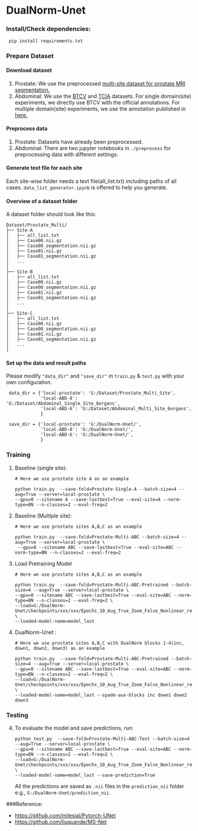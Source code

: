 # DualNorm-Unet


### Install/Check dependencies:
   ```shell
    pip install requirements.txt
   ```
### Prepare Dataset
#### Download dataset
1. Prostate: We use the preprocessed [multi-site dataset for prostate MRI segmentation.](https://liuquande.github.io/SAML/)
2. Abdominal: We use the [BTCV](https://www.synapse.org/#!Synapse:syn3193805/wiki/89480) and [TCIA](https://wiki.cancerimagingarchive.net/display/Public/Pancreas-CT) datasets. 
For single domain(site) experiments, we directly use BTCV with the official annotations.
For multiple domain(site) experiments, we use the annotation published in [here.](https://zenodo.org/record/1169361#.YFqGYK_0lm_)

#### Preprocess data
1. Prostate: Datasets have already been preprocessed.
2. Abdominal: There are two jupyter notebooks in `./preprocess` for preprocessing data with different settings.
#### Generate text file for each site
Each site-wise folder needs a text file(all_list.txt) including paths of all cases.
`data_list_generator.ipynb` is offered to help you generate.

#### Overview of a dataset folder
A dataset folder should look like this:

    Dataset/Prostate_Multi/
    ├── Site-A
    │   ├── all_list.txt
    │   ├── Case00.nii.gz
    │   ├── Case00_segmentation.nii.gz
    │   ├── Case01.nii.gz
    │   ├── Case01_segmentation.nii.gz
    │   ...
    │
    ├── Site-B
    │   ├── all_list.txt
    │   ├── Case00.nii.gz
    │   ├── Case00_segmentation.nii.gz
    │   ├── Case01.nii.gz
    │   ├── Case01_segmentation.nii.gz
    │   ...
    │
    ├── Site-C
    │   ├── all_list.txt
    │   ├── Case00.nii.gz
    │   ├── Case00_segmentation.nii.gz
    │   ├── Case01.nii.gz
    │   ├── Case01_segmentation.nii.gz
    │   ...
    │
#### Set up the data and result paths 
Please modify `"data_dir"` and `"save_dir"` in `train.py` & `test.py` with your own configuration.
   ```shell
    data_dir = {'local-prostate': 'G:/Dataset/Prostate_Multi_Site',
                'local-ABD-8': 'G:/Dataset/Abdominal_Single_Site_8organs',
                'local-ABD-6': 'G:/Dataset/Abdominal_Multi_Site_6organs',
                }

    save_dir = {'local-prostate': 'G:/DualNorm-Unet/',
                'local-ABD-8': 'G:/DualNorm-Unet/',
                'local-ABD-6': 'G:/DualNorm-Unet/',
                }
   ```

### Training
1. Baseline (single site): 
    
   ```shell
   # Here we use prostate site A as an example
   
   python train.py  --save-fold=Prostate-Single-A --batch-size=4 --aug=True --server=local-prostate \
   --gpu=0 --sitename A --save-lastbest=True --eval-site=A --norm-type=BN --n-classes=2 --eval-freq=2 
   ```
2. Baseline (Multiple site): 
    
   ```shell
   # Here we use prostate sites A,B,C as an example
   
   python train.py  --save-fold=Prostate-Multi-ABC --batch-size=4 --aug=True --server=local-prostate \
    --gpu=0 --sitename ABC --save-lastbest=True --eval-site=ABC --norm-type=BN --n-classes=2 --eval-freq=2 
   ```
3. Load Pretraining Model
   ```shell
   # Here we use prostate sites A,B,C as an example
   
   python train.py  --save-fold=Prostate-Multi-ABC-Pretrained --batch-size=4 --aug=True --server=local-prostate \
   --gpu=0 --sitename ABC --save-lastbest=True --eval-site=ABC --norm-type=BN --n-classes=2 --eval-freq=2 \
   --load=G:/DualNorm-Unet/checkpoints/xxx/xxx/Epochs_10_Aug_True_Zoom_False_Nonlinear_relu_Norm_BN \
   --loaded-model-name=model_last
   ```
3. DualNorm-Unet : 
    
   ```shell
   # Here we use prostate sites A,B,C with DualNorm blocks 1-4(inc, down1, down2, down3) as an example
   
   python train.py  --save-fold=Prostate-Multi-ABC-Pretrained --batch-size=4 --aug=True --server=local-prostate \
   --gpu=0 --sitename ABC --save-lastbest=True --eval-site=ABC --norm-type=BN --n-classes=2 --eval-freq=2 \
   --load=G:/DualNorm-Unet/checkpoints/xxx/xxx/Epochs_10_Aug_True_Zoom_False_Nonlinear_relu_Norm_BN \
   --loaded-model-name=model_last --spade-aux-blocks inc down1 down2 down3
   ```
   
### Testing
4. To evaluate the model and save predictions, run:
   ```shell
   python test.py  --save-fold=Prostate-Multi-ABC-Test --batch-size=4 --aug=True --server=local-prostate \
   --gpu=0 --sitename ABC --save-lastbest=True --eval-site=ABC --norm-type=BN --n-classes=2 --eval-freq=2 \
   --load=G:/DualNorm-Unet/checkpoints/xxx/xxx/Epochs_10_Aug_True_Zoom_False_Nonlinear_relu_Norm_BN \
   --loaded-model-name=model_last --save-prediction=True
   ```
   All the predictions are saved as `.nii` files in the `prediction_nii` folder e.g., `G:/DualNorm-Unet/prediction_nii`.
   
 
 ###Reference:
- https://github.com/milesial/Pytorch-UNet
- https://github.com/liuquande/MS-Net
 
